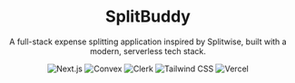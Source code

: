<div align="center">
<h1 align="center">SplitBuddy</h1>
<p align="center">
A full-stack expense splitting application inspired by Splitwise, built with a modern, serverless tech stack.
</p>
</div>

<div align="center">
<img src="https://img.shields.io/badge/Next.js-000000?style=for-the-badge&logo=nextdotjs&logoColor=white" alt="Next.js"/>
<img src="https://img.shields.io/badge/Convex-4D4D4D?style=for-the-badge&logo=convex&logoColor=white" alt="Convex"/>
<img src="https://img.shields.io/badge/Clerk-6C47FF?style=for-the-badge&logo=clerk&logoColor=white" alt="Clerk"/>
<img src="https://img.shields.io/badge/Tailwind_CSS-38B2AC?style=for-the-badge&logo=tailwind-css&logoColor=white" alt="Tailwind CSS"/>
<img src="https://img.shields.io/badge/Vercel-000000?style=for-the-badge&logo=vercel&logoColor=white" alt="Vercel"/>
</div>

<br>
 
